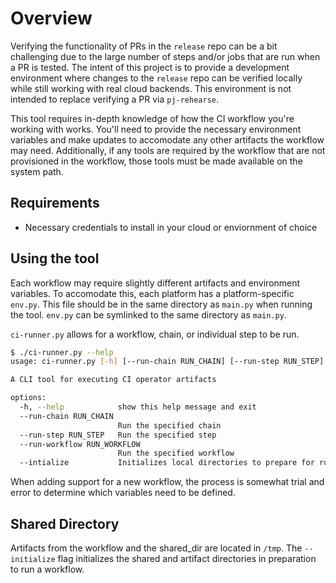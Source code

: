 # Overview

Verifying the functionality of PRs in the `release` repo can be a bit challenging due to the large number of steps and/or jobs that are run when a PR is tested. The intent of this project is to provide a development environment where changes to the `release` repo can be verified locally while still working with real cloud backends.  This environment is not intended to replace verifying a PR via `pj-rehearse`. 

This tool requires in-depth knowledge of how the CI workflow you're working with works. You'll need to provide the necessary environment variables and make updates to accomodate any 
other artifacts the workflow may need. Additionally, if any tools are required by the workflow that are not provisioned in the workflow, those tools must be made available on the system path.

## Requirements

- Necessary credentials to install in your cloud or enviornment of choice

## Using the tool

Each workflow may require slightly different artifacts and environment variables. To accomodate this, each platform has a platform-specific `env.py`. This file should be in the same directory as
`main.py` when running the tool. `env.py` can be symlinked to the same directory as `main.py`.

`ci-runner.py` allows for a workflow, chain, or individual step to be run. 

```sh
$ ./ci-runner.py --help
usage: ci-runner.py [-h] [--run-chain RUN_CHAIN] [--run-step RUN_STEP] [--run-workflow RUN_WORKFLOW] [--intialize]

A CLI tool for executing CI operator artifacts

options:
  -h, --help            show this help message and exit
  --run-chain RUN_CHAIN
                        Run the specified chain
  --run-step RUN_STEP   Run the specified step
  --run-workflow RUN_WORKFLOW
                        Run the specified workflow
  --intialize           Initializes local directories to prepare for running artifacts
```

When adding support for a new workflow, the process is somewhat trial and error to determine which variables need to be defined. 

## Shared Directory

Artifacts from the workflow and the shared_dir are located in `/tmp`. The `--initialize` flag initializes the shared and artifact directories
in preparation to run a workflow.



